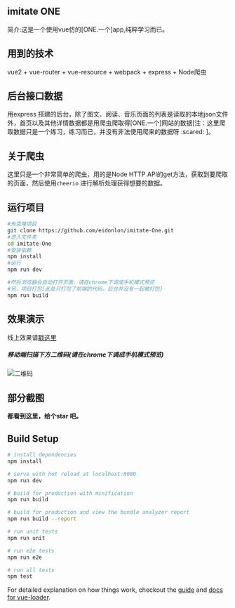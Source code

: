 
## imitate ONE

简介:这是一个使用vue仿的[ONE.一个]app,纯粹学习而已。

## 用到的技术

vue2 + vue-router + vue-resource + webpack + express + Node爬虫

## 后台接口数据

​用express 搭建的后台，除了图文、阅读、音乐页面的列表是读取的本地json文件外，首页以及其他详情数据都是用爬虫爬取得[ONE.一个]网站的数据[注：这里爬取数据只是一个练习，练习而已，并没有非法使用爬来的数据呀 :scared:  ]。

## 关于爬虫

这里只是一个非常简单的爬虫，用的是Node HTTP API的get方法，获取到要爬取的页面，然后使用`cheerio` 进行解析处理获得想要的数据。

## 运行项目

``` bash
#先克隆项目
git clone https://github.com/eidonlon/imitate-One.git
#进入文件夹
cd imitate-One
#安装依赖
npm install
#运行
npm run dev

#然后浏览器会自动打开页面，请在chrome下调成手机模式预览
#另，项目打包[此处只打包了前端的代码，后台并没有一起被打包]
npm run build 
```

## 效果演示

线上效果请[戳这里](https://imitateone-ailidan.rhcloud.com/#/)

##### 移动端扫描下方二维码(请在chrome下调成手机模式预览)

![二维码](https://github.com/eidonlon/imitate-One/tree/master/static/images/link.png)

## 部分截图

**都看到这里，给个star 吧。**


## Build Setup

``` bash
# install dependencies
npm install

# serve with hot reload at localhost:8080
npm run dev

# build for production with minification
npm run build

# build for production and view the bundle analyzer report
npm run build --report

# run unit tests
npm run unit

# run e2e tests
npm run e2e

# run all tests
npm test
```

For detailed explanation on how things work, checkout the [guide](http://vuejs-templates.github.io/webpack/) and [docs for vue-loader](http://vuejs.github.io/vue-loader).
